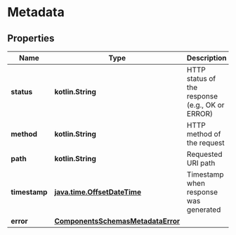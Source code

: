 
# Metadata

## Properties
| Name | Type | Description | Notes |
| ------------ | ------------- | ------------- | ------------- |
| **status** | **kotlin.String** | HTTP status of the response (e.g., OK or ERROR) |  [optional] |
| **method** | **kotlin.String** | HTTP method of the request |  [optional] |
| **path** | **kotlin.String** | Requested URI path |  [optional] |
| **timestamp** | [**java.time.OffsetDateTime**](java.time.OffsetDateTime.md) | Timestamp when response was generated |  [optional] |
| **error** | [**ComponentsSchemasMetadataError**](ComponentsSchemasMetadataError.md) |  |  [optional] |




